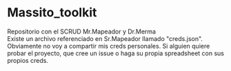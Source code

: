 # Massito_toolkit
Repositorio con el SCRUD Mr.Mapeador y Dr.Merma
\
Existe un archivo referenciado en Sr.Mapeador llamado "creds.json". Obviamente no voy a compartir mis creds personales. Si alguien quiere probar el proyecto, que cree un issue o haga su propia spreadsheet con sus propios creds.
